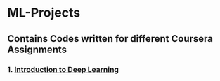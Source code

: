 # ML-Projects

## Contains Codes written for different Coursera Assignments

### 1. [Introduction to Deep Learning](https://www.coursera.org/learn/intro-to-deep-learning/home/welcome)
